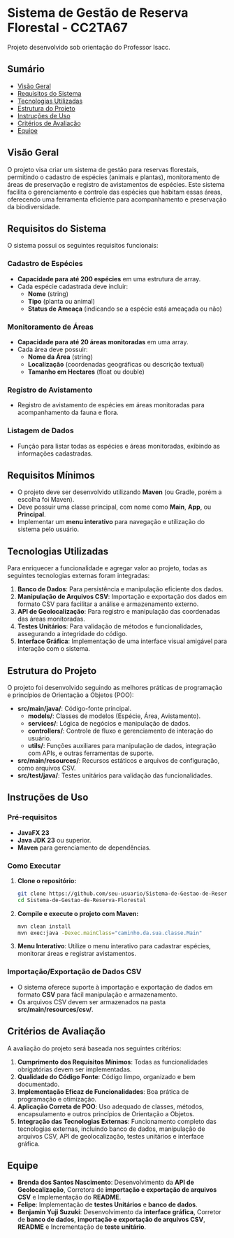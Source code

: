 # Sistema de Gestão de Reserva Florestal - CC2TA67
Projeto desenvolvido sob orientação do Professor Isacc.

## Sumário
- [Visão Geral](#visão-geral)
- [Requisitos do Sistema](#requisitos-do-sistema)
- [Tecnologias Utilizadas](#tecnologias-utilizadas)
- [Estrutura do Projeto](#estrutura-do-projeto)
- [Instruções de Uso](#instruções-de-uso)
- [Critérios de Avaliação](#critérios-de-avaliação)
- [Equipe](#equipe)

## Visão Geral
O projeto visa criar um sistema de gestão para reservas florestais, permitindo o cadastro de espécies (animais e plantas), monitoramento de áreas de preservação e registro de avistamentos de espécies. Este sistema facilita o gerenciamento e controle das espécies que habitam essas áreas, oferecendo uma ferramenta eficiente para acompanhamento e preservação da biodiversidade.

## Requisitos do Sistema
O sistema possui os seguintes requisitos funcionais:

### Cadastro de Espécies
- **Capacidade para até 200 espécies** em uma estrutura de array.
- Cada espécie cadastrada deve incluir:
  - **Nome** (string)
  - **Tipo** (planta ou animal)
  - **Status de Ameaça** (indicando se a espécie está ameaçada ou não)

### Monitoramento de Áreas
- **Capacidade para até 20 áreas monitoradas** em uma array.
- Cada área deve possuir:
  - **Nome da Área** (string)
  - **Localização** (coordenadas geográficas ou descrição textual)
  - **Tamanho em Hectares** (float ou double)

### Registro de Avistamento
- Registro de avistamento de espécies em áreas monitoradas para acompanhamento da fauna e flora.

### Listagem de Dados
- Função para listar todas as espécies e áreas monitoradas, exibindo as informações cadastradas.

## Requisitos Mínimos
- O projeto deve ser desenvolvido utilizando **Maven** (ou Gradle, porém a escolha foi Maven).
- Deve possuir uma classe principal, com nome como **Main**, **App**, ou **Principal**.
- Implementar um **menu interativo** para navegação e utilização do sistema pelo usuário.

## Tecnologias Utilizadas
Para enriquecer a funcionalidade e agregar valor ao projeto, todas as seguintes tecnologias externas foram integradas:

1. **Banco de Dados**: Para persistência e manipulação eficiente dos dados.
2. **Manipulação de Arquivos CSV**: Importação e exportação dos dados em formato CSV para facilitar a análise e armazenamento externo.
3. **API de Geolocalização**: Para registro e manipulação das coordenadas das áreas monitoradas.
4. **Testes Unitários**: Para validação de métodos e funcionalidades, assegurando a integridade do código.
5. **Interface Gráfica**: Implementação de uma interface visual amigável para interação com o sistema.

## Estrutura do Projeto
O projeto foi desenvolvido seguindo as melhores práticas de programação e princípios de Orientação a Objetos (POO):

- **src/main/java/**: Código-fonte principal.
  - **models/**: Classes de modelos (Espécie, Área, Avistamento).
  - **services/**: Lógica de negócios e manipulação de dados.
  - **controllers/**: Controle de fluxo e gerenciamento de interação do usuário.
  - **utils/**: Funções auxiliares para manipulação de dados, integração com APIs, e outras ferramentas de suporte.
- **src/main/resources/**: Recursos estáticos e arquivos de configuração, como arquivos CSV.
- **src/test/java/**: Testes unitários para validação das funcionalidades.

## Instruções de Uso
### Pré-requisitos
- **JavaFX 23**
- **Java JDK 23** ou superior.
- **Maven** para gerenciamento de dependências.

### Como Executar
1. **Clone o repositório:**
    ```bash
    git clone https://github.com/seu-usuario/Sistema-de-Gestao-de-Reserva-Florestal.git
    cd Sistema-de-Gestao-de-Reserva-Florestal
    ```
2. **Compile e execute o projeto com Maven:**
    ```bash
    mvn clean install
    mvn exec:java -Dexec.mainClass="caminho.da.sua.classe.Main"
    ```
3. **Menu Interativo**: Utilize o menu interativo para cadastrar espécies, monitorar áreas e registrar avistamentos.

### Importação/Exportação de Dados CSV
- O sistema oferece suporte à importação e exportação de dados em formato **CSV** para fácil manipulação e armazenamento.
- Os arquivos CSV devem ser armazenados na pasta **src/main/resources/csv/**.

## Critérios de Avaliação
A avaliação do projeto será baseada nos seguintes critérios:

1. **Cumprimento dos Requisitos Mínimos**: Todas as funcionalidades obrigatórias devem ser implementadas.
2. **Qualidade do Código Fonte**: Código limpo, organizado e bem documentado.
3. **Implementação Eficaz de Funcionalidades**: Boa prática de programação e otimização.
4. **Aplicação Correta de POO**: Uso adequado de classes, métodos, encapsulamento e outros princípios de Orientação a Objetos.
5. **Integração das Tecnologias Externas**: Funcionamento completo das tecnologias externas, incluindo banco de dados, manipulação de arquivos CSV, API de geolocalização, testes unitários e interface gráfica.

## Equipe
- **Brenda dos Santos Nascimento**: Desenvolvimento da **API de Geolocalização**, Corretora de **importação e exportação de arquivos CSV** e Implementação do **README**.
- **Felipe**: Implementação de **testes Unitários** e **banco de dados**.
- **Benjamin Yuji Suzuki**: Desenvolvimento da **interface gráfica**, Corretor de **banco de dados**, **importação e exportação de arquivos CSV**, **README** e Incrementação de **teste unitário**.
